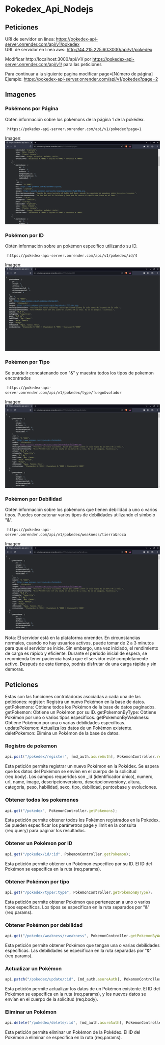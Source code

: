 # Pokedex_Api_Nodejs

## Peticiones 
URl de servidor en linea: https://pokedex-api-server.onrender.com/api/v1/pokedex <br>
URL de servidor en linea aws: http://44.215.225.60:3000/api/v1/pokedex <br>

Modificar http://localhost:3000/api/v1/ por https://pokedex-api-server.onrender.com/api/v1/ para las peticiones

Para continuar a la siguiente pagina modificar page=[Número de página] <br>
Ejemplo: https://pokedex-api-server.onrender.com/api/v1/pokedex?page=2 

## Imagenes

### Pokémons por Página
Obtén información sobre los pokémons de la página 1 de la pokédex.
``` url
 https://pokedex-api-server.onrender.com/api/v1/pokedex?page=1
```

Imagen: 
![Api-Pokemon](https://github.com/RETBOT/Pokedex_Api_Nodejs/blob/main/Imgs/Pokemon%20Api.png)

### Pokémon por ID
Obtén información sobre un pokémon específico utilizando su ID.
``` url
 https://pokedex-api-server.onrender.com/api/v1/pokedex/id/4
```

Imagen: 
![Api-id-Pokemon](https://github.com/RETBOT/Pokedex_Api_Nodejs/blob/main/Imgs/Pokemon%20Api%20pokemon.png)

### Pokémon por Tipo
Se puede ir concatenando con "&" y muestra todos los tipos de pokemon encontrados 
``` url
 https://pokedex-api-server.onrender.com/api/v1/pokedex/type/fuego&volador
```

Imagen: 
![Api-tipo-Pokemon](https://github.com/RETBOT/Pokedex_Api_Nodejs/blob/main/Imgs/Pokemon%20Api%20tipo.png)

### Pokémon por Debilidad
Obtén información sobre los pokémons que tienen debilidad a uno o varios tipos. Puedes concatenar varios tipos de debilidades utilizando el símbolo "&".
``` url
 https://pokedex-api-server.onrender.com/api/v1/pokedex/weakness/tierra&roca
 ```

Imagen: 
![Api-tipo-Pokemon](https://github.com/RETBOT/Pokedex_Api_Nodejs/blob/main/Imgs/Pokemon%20Api%20weakness.png)

Nota: El servidor está en la plataforma onrender. En circunstancias normales, cuando no hay usuarios activos, puede tomar de 2 a 3 minutos para que el servidor se inicie. Sin embargo, una vez iniciado, el rendimiento de carga es rápido y eficiente. Durante el periodo inicial de espera, se recomienda tener paciencia hasta que el servidor esté completamente activo. Después de este tiempo, podrás disfrutar de una carga rápida y sin demoras.


## Peticiones
Estas son las funciones controladoras asociadas a cada una de las peticiones:
register: Registra un nuevo Pokémon en la base de datos.
getPokemons: Obtiene todos los Pokémon de la base de datos paginados.
getPokemon: Obtiene un Pokémon por su ID.
getPokemonByType: Obtiene Pokémon por uno o varios tipos específicos.
getPokemonByWeakness: Obtiene Pokémon por una o varias debilidades específicas.
updatePokemon: Actualiza los datos de un Pokémon existente.
deletPokemon: Elimina un Pokémon de la base de datos.

### Registro de pokemon
``` javascript
api.post("/pokedex/register", [md_auth.asureAuth], PokemonController.register);
```
Esta petición permite registrar un nuevo Pokémon en la Pokédex. Se espera que los datos del Pokémon se envíen en el cuerpo de la solicitud (req.body). Los campos requeridos son _id (identificador único), numero, url, name, image, descripcionversionx, descripcionversiony, altura, categoria, peso, habilidad, sexo, tipo, debilidad, puntosbase y evoluciones.

### Obtener todos los pokemones
``` javascript
api.get("/pokedex", PokemonController.getPokemons);
```
Esta petición permite obtener todos los Pokémon registrados en la Pokédex. Se pueden especificar los parámetros page y limit en la consulta (req.query) para paginar los resultados.

### Obtener un Pokémon por ID
``` javascript
api.get("/pokedex/id/:id", PokemonController.getPokemon);
```
Esta petición permite obtener un Pokémon específico por su ID. El ID del Pokémon se especifica en la ruta (req.params).

### Obtener Pokémon por tipo
``` javascript
api.get("/pokedex/type/:type", PokemonController.getPokemonByType);
```
Esta petición permite obtener Pokémon que pertenezcan a uno o varios tipos específicos. Los tipos se especifican en la ruta separados por "&" (req.params).

### Obtener Pokémon por debilidad
``` javascript
api.get("/pokedex/weakness/:weakness", PokemonController.getPokemonByWeakness);
```
Esta petición permite obtener Pokémon que tengan una o varias debilidades específicas. Las debilidades se especifican en la ruta separadas por "&" (req.params).

### Actualizar un Pokémon
``` javascript
api.patch("/pokedex/update/:id", [md_auth.asureAuth], PokemonController.updatePokemon);
```
Esta petición permite actualizar los datos de un Pokémon existente. El ID del Pokémon se especifica en la ruta (req.params), y los nuevos datos se envían en el cuerpo de la solicitud (req.body).

### Eliminar un Pokémon
``` javascript
api.delete("/pokedex/delete/:id", [md_auth.asureAuth], PokemonController.deletPokemon);
```
Esta petición permite eliminar un Pokémon de la Pokédex. El ID del Pokémon a eliminar se especifica en la ruta (req.params).
